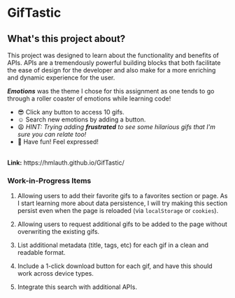 # GifTastic

## What's this project about?
This project was designed to learn about the functionality and benefits of APIs. APIs are a tremendously powerful building blocks that both facilitate the ease of design for the developer and also make for a more enriching and dynamic experience for the user. 

 _**Emotions**_ was the theme I chose for this assignment as one tends to go through a roller coaster of emotions while learning code!
 
  * :sunglasses: Click any button to access 10 gifs. 
  * :relaxed: Search new emotions by adding a button. 
  * :weary: _HINT: Trying adding **frustrated** to see some hilarious gifs that I'm sure you can relate too!_
  * :dancer: Have fun! Feel expressed!</br>
  </br>
<strong>Link:</strong> https://hmlauth.github.io/GifTastic/
  
### Work-in-Progress Items

1. Allowing users to add their favorite gifs to a favorites section or page. As I start learning more about data persistence, I will try making this section persist even when the page is reloaded (via `localStorage` or `cookies`). 
  
2. Allowing users to request additional gifs to be added to the page without overwriting the existing gifs.

3. List additional metadata (title, tags, etc) for each gif in a clean and readable format.

4. Include a 1-click download button for each gif, and have this should work across device types.

5. Integrate this search with additional APIs.



